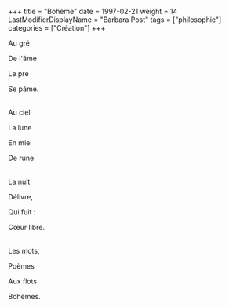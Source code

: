 +++
title = "Bohème"
date = 1997-02-21
weight = 14
LastModifierDisplayName = "Barbara Post"
tags = ["philosophie"]
categories = ["Création"]
+++

Au gré

De l'âme

Le pré

Se pâme.

 \
Au ciel

La lune

En miel

De rune.

 \
La nuit

Délivre,

Qui fuit :

Cœur libre.

 \
Les mots,

Poèmes

Aux flots

Bohèmes.
